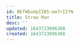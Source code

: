 ```yaml
---
id: BEfWbodpIIB5-mo7rIIYN
title: Straw Man
desc: ''
updated: 1643723096368
created: 1643723096368
---
```



